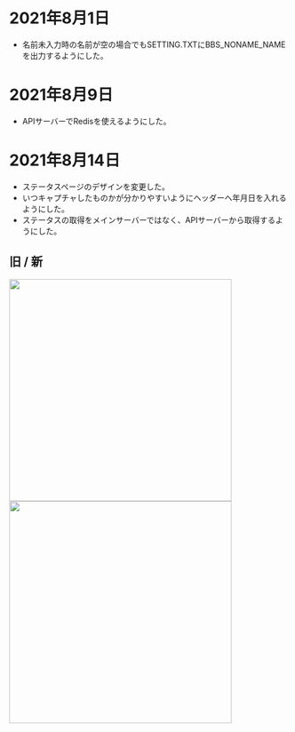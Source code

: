 # 2021年8月1日

- 名前未入力時の名前が空の場合でもSETTING.TXTにBBS_NONAME_NAMEを出力するようにした。

# 2021年8月9日

- APIサーバーでRedisを使えるようにした。

# 2021年8月14日

- ステータスページのデザインを変更した。
- いつキャプチャしたものかが分かりやすいようにヘッダーへ年月日を入れるようにした。
- ステータスの取得をメインサーバーではなく、APIサーバーから取得するようにした。

## 旧 / 新
<img src="https://t1.jpnkn.com/wp-content/uploads/2021/08/14140522/2021-0814_jo.jpnkn_.com-2.png" width="400"> <img src="https://t1.jpnkn.com/wp-content/uploads/2021/08/14140519/2021-0814_jo.jpnkn_.com-1.png" width="400">
